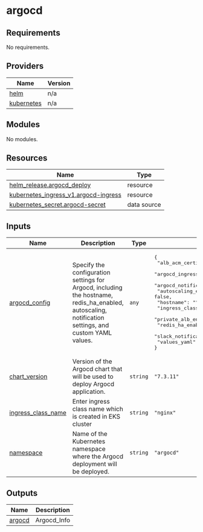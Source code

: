 # argocd

<!-- BEGINNING OF PRE-COMMIT-TERRAFORM DOCS HOOK -->
## Requirements

No requirements.

## Providers

| Name | Version |
|------|---------|
| <a name="provider_helm"></a> [helm](#provider\_helm) | n/a |
| <a name="provider_kubernetes"></a> [kubernetes](#provider\_kubernetes) | n/a |

## Modules

No modules.

## Resources

| Name | Type |
|------|------|
| [helm_release.argocd_deploy](https://registry.terraform.io/providers/hashicorp/helm/latest/docs/resources/release) | resource |
| [kubernetes_ingress_v1.argocd-ingress](https://registry.terraform.io/providers/hashicorp/kubernetes/latest/docs/resources/ingress_v1) | resource |
| [kubernetes_secret.argocd-secret](https://registry.terraform.io/providers/hashicorp/kubernetes/latest/docs/data-sources/secret) | data source |

## Inputs

| Name | Description | Type | Default | Required |
|------|-------------|------|---------|:--------:|
| <a name="input_argocd_config"></a> [argocd\_config](#input\_argocd\_config) | Specify the configuration settings for Argocd, including the hostname, redis\_ha\_enabled, autoscaling, notification settings, and custom YAML values. | `any` | <pre>{<br>  "alb_acm_certificate_arn": "",<br>  "argocd_ingress_load_balancer": "nlb",<br>  "argocd_notifications_enabled": false,<br>  "autoscaling_enabled": false,<br>  "hostname": "",<br>  "ingress_class_name": "",<br>  "private_alb_enabled": false,<br>  "redis_ha_enabled": false,<br>  "slack_notification_token": "",<br>  "values_yaml": ""<br>}</pre> | no |
| <a name="input_chart_version"></a> [chart\_version](#input\_chart\_version) | Version of the Argocd chart that will be used to deploy Argocd application. | `string` | `"7.3.11"` | no |
| <a name="input_ingress_class_name"></a> [ingress\_class\_name](#input\_ingress\_class\_name) | Enter ingress class name which is created in EKS cluster | `string` | `"nginx"` | no |
| <a name="input_namespace"></a> [namespace](#input\_namespace) | Name of the Kubernetes namespace where the Argocd deployment will be deployed. | `string` | `"argocd"` | no |

## Outputs

| Name | Description |
|------|-------------|
| <a name="output_argocd"></a> [argocd](#output\_argocd) | Argocd\_Info |
<!-- END OF PRE-COMMIT-TERRAFORM DOCS HOOK -->
